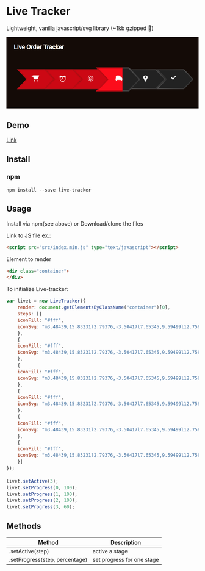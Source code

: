 # Live Tracker
Lightweight, vanilla javascript/svg library (~1kb gzipped 🎉)

![Alt text](https://raw.githubusercontent.com/thiswallz/live-tracker/master/demo.png?raw=true 'Example 1')


## Demo

[Link]()

## Install

### npm
```html
npm install --save live-tracker
```

## Usage

Install via npm(see above) or Download/clone the files

Link to JS file ex.:
```html
<script src="src/index.min.js" type="text/javascript"></script>
```

Element to render
```html
<div class="container">
</div>
```

To initialize Live-tracker:
```javascript
var livet = new LiveTracker({
    render: document.getElementsByClassName("container")[0],
    steps: [{
    iconFill: "#fff",
    iconSvg: "m3.48439,15.83231l2.79376,-3.50417l7.65345,9.59499l12.75805,-15.99165l2.79474,3.5017l-15.55279,19.4983"
    },
    {
    iconFill: "#fff",
    iconSvg: "m3.48439,15.83231l2.79376,-3.50417l7.65345,9.59499l12.75805,-15.99165l2.79474,3.5017l-15.55279,19.4983"
    },
    {
    iconFill: "#fff",
    iconSvg: "m3.48439,15.83231l2.79376,-3.50417l7.65345,9.59499l12.75805,-15.99165l2.79474,3.5017l-15.55279,19.4983"
    },
    {
    iconFill: "#fff",
    iconSvg: "m3.48439,15.83231l2.79376,-3.50417l7.65345,9.59499l12.75805,-15.99165l2.79474,3.5017l-15.55279,19.4983"
    },
    {
    iconFill: "#fff",
    iconSvg: "m3.48439,15.83231l2.79376,-3.50417l7.65345,9.59499l12.75805,-15.99165l2.79474,3.5017l-15.55279,19.4983"
    },
    {
    iconFill: "#fff",
    iconSvg: "m3.48439,15.83231l2.79376,-3.50417l7.65345,9.59499l12.75805,-15.99165l2.79474,3.5017l-15.55279,19.4983"
    }]
});

livet.setActive(3);
livet.setProgress(0, 100);
livet.setProgress(1, 100);
livet.setProgress(2, 100);
livet.setProgress(3, 60);
```

## Methods

Method | Description
------ | -----------
.setActive(step) | active a stage
.setProgress(step, percentage) | set progress for one stage


